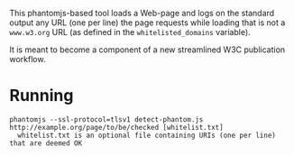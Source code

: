 This phantomjs-based tool loads a Web-page and logs on the standard output any URL (one per line) the page requests while loading that is not a `www.w3.org` URL (as defined in the `whitelisted_domains` variable).

It is meant to become a component of a new streamlined W3C publication workflow.

# Running
```shell
phantomjs --ssl-protocol=tlsv1 detect-phantom.js http://example.org/page/to/be/checked [whitelist.txt]
  whitelist.txt is an optional file containing URIs (one per line) that are deemed OK
```
